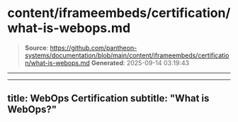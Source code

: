 # content/iframeembeds/certification/what-is-webops.md

> **Source**: https://github.com/pantheon-systems/documentation/blob/main/content/iframeembeds/certification/what-is-webops.md
> **Generated**: 2025-09-14 03:19:43

---

---
title: WebOps Certification
subtitle: "What is WebOps?"
---

<Partial file="certification-guide/what-is-webops.md" />
